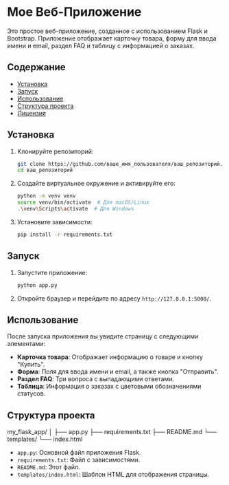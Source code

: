 # Мое Веб-Приложение

Это простое веб-приложение, созданное с использованием Flask и Bootstrap. Приложение отображает карточку товара, форму для ввода имени и email, раздел FAQ и таблицу с информацией о заказах.

## Содержание

- [Установка](#установка)
- [Запуск](#запуск)
- [Использование](#использование)
- [Структура проекта](#структура-проекта)
- [Лицензия](#лицензия)

## Установка

1. Клонируйте репозиторий:

    ```bash
    git clone https://github.com/ваше_имя_пользователя/ваш_репозиторий.git
    cd ваш_репозиторий
    ```

2. Создайте виртуальное окружение и активируйте его:

    ```bash
    python -m venv venv
    source venv/bin/activate  # Для macOS/Linux
    .\venv\Scripts\activate  # Для Windows
    ```

3. Установите зависимости:

    ```bash
    pip install -r requirements.txt
    ```

## Запуск

1. Запустите приложение:

    ```bash
    python app.py
    ```

2. Откройте браузер и перейдите по адресу `http://127.0.0.1:5000/`.

## Использование

После запуска приложения вы увидите страницу с следующими элементами:

- **Карточка товара**: Отображает информацию о товаре и кнопку "Купить".
- **Форма**: Поля для ввода имени и email, а также кнопка "Отправить".
- **Раздел FAQ**: Три вопроса с выпадающими ответами.
- **Таблица**: Информация о заказах с цветовыми обозначениями статусов.

## Структура проекта

my_flask_app/
│
├── app.py
├── requirements.txt
├── README.md
└── templates/
└── index.html


- `app.py`: Основной файл приложения Flask.
- `requirements.txt`: Файл с зависимостями.
- `README.md`: Этот файл.
- `templates/index.html`: Шаблон HTML для отображения страницы.


